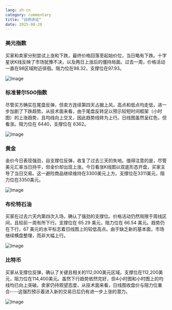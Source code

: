 ```yaml
---
lang: zh-cn
category: commentary
title: "日终评论"
date: 2025-08-20
---
```


### 美元指数

买家和卖家分别尝试上涨和下跌，最终价格回落至起始价位，当日略有下跌。十字星状K线反映了市场犹豫不决，以及两日上涨后的僵持局面。过去一周，价格活动一直在98区域附近徘徊。阻力位在98.32，支撑位在97.93。

![Image](https://markleighedu.github.io/img/Aug-2025/20-Aug-2025/usdindex.jpg)

### 标准普尔500指数

尽管买方确实在尾盘反弹，但卖方连续第四天占据上风，高点和低点均走低，进一步加剧了下跌趋势。从技术面来看，由于尾盘反转足以预示较短时间框架（小时图）的上涨趋势，且均线向上交叉，因此趋势线转为上行。日线图虽然呈红色，但看涨。阻力位在 6440，支撑位在 6362。

![Image](https://markleighedu.github.io/img/Aug-2025/20-Aug-2025/sp500.jpg)

### 黄金

金价今日表现强劲，自支撑位反弹，收复了过去三天的失地。值得注意的是，尽管美元汇率当日持平，但金价却出现上涨。今日看涨K线图以双底形态开盘，买家主导了当日交易。这一避险商品继续维持在3300美元上方。支撑位在3311美元，阻力位在3350美元。

![Image](https://markleighedu.github.io/img/Aug-2025/20-Aug-2025/gold.jpg)

### 布伦特石油

买家在过去六天内第四次入场，确认了强劲的支撑位。价格活动仍然局限于周线区间，且较前一周有所下行。支撑位在 65.29 美元，阻力位在 66.54 美元。趋势仍在下行，67 美元的水平标志着日线图上的较低高点。由于缺乏新的基本面，市场继续横盘整理，而非大幅上行。

![Image](https://markleighedu.github.io/img/Aug-2025/20-Aug-2025/brentoil.jpg)

### 比特币

买家从支撑位反弹，确认了关键且相关的112,000美元区域。支撑位在112,200美元，阻力位在114,400美元。虽然下行趋势依然完好，但4小时图和小时图上的均线均已向上突破。卖家仍持观望态度，从技术面来看，日线图收盘价与阻力位重合----这强烈预示着进入新的交易日后仍有进一步上涨的潜力。

![Image](https://markleighedu.github.io/img/Aug-2025/20-Aug-2025/bitcoin.jpg)

